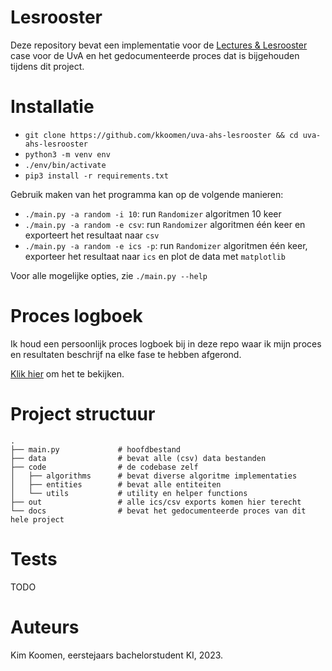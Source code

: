 # Lesrooster

Deze repository bevat een implementatie voor de
[Lectures & Lesrooster](https://ah.proglab.nl/cases/lectures-en-lesroosters)
case voor de UvA en het gedocumenteerde proces dat is bijgehouden tijdens dit
project.

# Installatie

- `git clone https://github.com/kkoomen/uva-ahs-lesrooster && cd uva-ahs-lesrooster`
- `python3 -m venv env`
- `./env/bin/activate`
- `pip3 install -r requirements.txt`

Gebruik maken van het programma kan op de volgende manieren:
- `./main.py -a random -i 10`: run `Randomizer` algoritmen 10 keer
- `./main.py -a random -e csv`: run `Randomizer` algoritmen één keer en
  exporteert het resultaat naar `csv`
- `./main.py -a random -e ics -p`: run `Randomizer` algoritmen één keer,
  exporteer het resultaat naar `ics` en plot de data met `matplotlib`

Voor alle mogelijke opties, zie `./main.py --help`

# Proces logboek

Ik houd een persoonlijk proces logboek bij in deze repo waar ik mijn proces en
resultaten beschrijf na elke fase te hebben afgerond.

[Klik hier](./docs/README.md) om het te bekijken.

# Project structuur

```
.
├── main.py             # hoofdbestand
├── data                # bevat alle (csv) data bestanden
├── code                # de codebase zelf
│   ├── algorithms      # bevat diverse algoritme implementaties
│   ├── entities        # bevat alle entiteiten
│   └── utils           # utility en helper functions
├── out                 # alle ics/csv exports komen hier terecht
└── docs                # bevat het gedocumenteerde proces van dit hele project
```

# Tests

TODO

# Auteurs

Kim Koomen, eerstejaars bachelorstudent KI, 2023.
